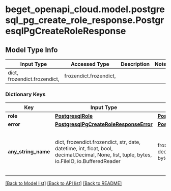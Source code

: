 # beget_openapi_cloud.model.postgresql_pg_create_role_response.PostgresqlPgCreateRoleResponse

## Model Type Info
Input Type | Accessed Type | Description | Notes
------------ | ------------- | ------------- | -------------
dict, frozendict.frozendict,  | frozendict.frozendict,  |  | 

### Dictionary Keys
Key | Input Type | Accessed Type | Description | Notes
------------ | ------------- | ------------- | ------------- | -------------
**role** | [**PostgresqlRole**](PostgresqlRole.md) | [**PostgresqlRole**](PostgresqlRole.md) |  | [optional] 
**error** | [**PostgresqlPgCreateRoleResponseError**](PostgresqlPgCreateRoleResponseError.md) | [**PostgresqlPgCreateRoleResponseError**](PostgresqlPgCreateRoleResponseError.md) |  | [optional] 
**any_string_name** | dict, frozendict.frozendict, str, date, datetime, int, float, bool, decimal.Decimal, None, list, tuple, bytes, io.FileIO, io.BufferedReader | frozendict.frozendict, str, BoolClass, decimal.Decimal, NoneClass, tuple, bytes, FileIO | any string name can be used but the value must be the correct type | [optional]

[[Back to Model list]](../../README.md#documentation-for-models) [[Back to API list]](../../README.md#documentation-for-api-endpoints) [[Back to README]](../../README.md)

